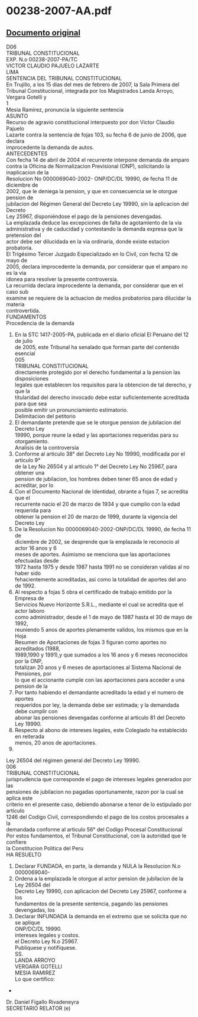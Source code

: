 
00238-2007-AA.pdf
=================
  
[Documento original](https://tc.gob.pe/jurisprudencia/2008/00238-2007-AA.pdf)  
---  
D06  
TRIBUNAL CONSTITUCIONAL  
EXP. N.o 00238-2007-PA/TC  
VICTOR CLAUDIO PAJUELO LAZARTE  
LIMA  
SENTENCIA DEL TRIBUNAL CONSTITUCIONAL  
En Trujillo, a los 15 dias del mes de febrero de 2007, la Sala Primera del  
Tribunal Constitucional, integrada por los Magistrados Landa Arroyo, Vergara Gotelli y  
1  
Mesia Ramirez, pronuncia la siguiente sentencia  
ASUNTO  
Recurso de agravio constitucional interpuesto por don Victor Claudio Pajuelo  
Lazarte contra la sentencia de fojas 103, su fecha 6 de junio de 2006, que declara  
improcedente la demanda de autos.  
ANTECEDENTES  
Con fecha 14 de abril de 2004 el recurrente interpone demanda de amparo  
contra la Oficina de Normalizacion Previsional (ONP), solicitando la inaplicacion de la  
Resolucion No 0000069040-2002- ONP/DC/DL 19990, de fecha 11 de diciembre de  
2002, que le deniega la pension, y que en consecuencia se le otorgue pension de  
jubilacion del Régimen General del Decreto Ley 19990, sin la aplicacion del Decreto  
Ley 25967, disponiéndose el pago de la pensiones devengadas.  
La emplazada deduce las excepciones de falta de agotamiento de la via  
administrativa y de caducidad y contestando la demanda expresa que la pretension del  
actor debe ser dilucidada en la via ordinaria, donde existe estacion probatoria.  
El Trigésimo Tercer Juzgado Especializado en lo Civil, con fecha 12 de mayo de  
2005, declara improcedente la demanda, por considerar que el amparo no es la via  
idonea para resolver la presente controversia.  
La recurrida declara improcedente la demanda, por considerar que en el caso sub  
examine se requiere de la actuacion de medios probatorios para dilucidar la materia  
controvertida.  
FUNDAMENTOS  
Procedencia de la demanda  
1. En la STC 1417-2005-PA, publicada en el diario oficial El Peruano del 12 de julio  
de 2005, este Tribunal ha senalado que forman parte del contenido esencial  
005  
TRIBUNAL CONSTITUCIONAL  
directamente protegido por el derecho fundamental a la pension las disposiciones  
legales que establecen los requisitos para la obtencion de tal derecho, y que la  
titularidad del derecho invocado debe estar suficientemente acreditada para que sea  
posible emitir un pronunciamiento estimatorio.  
Delimitacion del petitorio  
2. El demandante pretende que se le otorgue pension de jubilacion del Decreto Ley  
19990, porque reune la edad y las aportaciones requeridas para su otorgamiento.  
Analisis de la controversia  
3. Conforme al articulo 38° del Decreto Ley No 19990, modificada por el articulo 9°  
de la Ley No 26504 y al articulo 1° del Decreto Ley No 25967, para obtener una  
pension de jubilacion, los hombres deben tener 65 anos de edad y acreditar, por lo  
4. Con el Documento Nacional de Identidad, obrante a fojas 7, se acredita que el  
recurrente nacio el 20 de marzo de 1934 y que cumplio con la edad requerida para  
obtener la pension el 20 de marzo de 1999, durante la vigencia del Decreto Ley  
5. De la Resolucion No 0000069040-2002-ONP/DC/DL 19990, de fecha 11 de  
diciembre de 2002, se desprende que la emplazada le reconocio al actor 16 anos y 6  
meses de aportes. Asimismo se menciona que las aportaciones efectuadas desde  
1972 hasta 1975 y desde 1987 hasta 1991 no se consideran validas al no haber sido  
fehacientemente acreditadas, asi como la totalidad de aportes del ano de 1992.  
6. Al respecto a fojas 5 obra el certificado de trabajo emitido por la Empresa de  
Servicios Nuevo Horizonte S.R.L., mediante el cual se acredita que el actor laboro  
como administrador, desde el 1 de mayo de 1987 hasta el 30 de mayo de 1992,  
reuniendo 5 anos de aportes plenamente validos, los mismos que en la Hoja  
Resumen de Aportaciones de fojas 3 figuran como aportes no acreditados (1988,  
1989,1990 y 1991),y que sumados a los 16 anos y 6 meses reconocidos por la ONP,  
totalizan 20 anos y 6 meses de aportaciones al Sistema Nacional de Pensiones, por  
lo que el accionante cumple con las aportaciones para acceder a una pension de la  
7. Por tanto habiendo el demandante acreditado la edad y el numero de aportes  
requeridos por ley, la demanda debe ser estimada; y la demandada debe cumplir con  
abonar las pensiones devengadas conforme al articulo 81 del Decreto Ley 19990.  
8. Respecto al abono de intereses legales, este Colegiado ha establecido en reiterada  
menos, 20 anos de aportaciones.  
25967.  
Ley 26504 del régimen general del Decreto Ley 19990.  
006  
TRIBUNAL CONSTITUCIONAL  
jurisprudencia que corresponde el pago de intereses legales generados por las  
pensiones de jubilacion no pagadas oportunamente, razon por la cual se aplica este  
criterio en el presente caso, debiendo abonarse a tenor de lo estipulado por articulo  
1246 del Codigo Civil, correspondiendo el pago de los costos procesales a la  
demandada conforme al articulo 56° del Codigo Procesal Constitucional  
Por estos fundamentos, el Tribunal Constitucional, con la autoridad que le confiere  
la Constitucion Politica del Peru  
HA RESUELTO  
1. Declarar FUNDADA, en parte, la demanda y NULA la Resolucion N.o 0000069040-  
2. Ordena a la emplazada le otorgue al actor pension de jubilacion de la Ley 26504 del  
Decreto Ley 19990, con aplicacion del Decreto Ley 25967, conforme a los  
fundamentos de la presente sentencia, pagando las pensiones devengadas, los  
3. Declarar INFUNDADA la demanda en el extremo que se solicita que no se aplique  
ONP/DC/DL 19990.  
intereses legales y costos.  
el Decreto Ley N.o 25967.  
Publiquese y notifiquese.  
SS.  
LANDA ARROYO  
VERGARA GOTELLI  
MESIA RAMIREZ  
Lo que certifico:  
-  
Dr. Daniel Figallo Rivadeneyra  
SECRETARIO RELATOR (e)